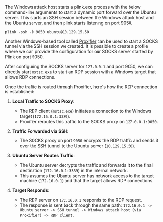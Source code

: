 The Windows attack host starts a plink.exe process with the below command-line arguments to start a dynamic port forward over the Ubuntu server. This starts an SSH session between the Windows attack host and the Ubuntu server, and then plink starts listening on port 9050.

```cmd-session
plink -ssh -D 9050 ubuntu@10.129.15.50
```

Another Windows-based tool called [Proxifier](https://www.proxifier.com) can be used to start a SOCKS tunnel via the SSH session we created.
It is possible to create a profile where we can provide the configuration for our SOCKS server started by Plink on port 9050.

After configuring the SOCKS server for `127.0.0.1` and port 9050, we can directly start `mstsc.exe` to start an RDP session with a Windows target that allows RDP connections.

Once the traffic is routed through Proxifier, here's how the RDP connection is established:

1. **Local Traffic to SOCKS Proxy**:
    
    - The RDP client (`mstsc.exe`) initiates a connection to the Windows target (`172.16.0.1:3389`).
    - Proxifier reroutes this traffic to the SOCKS proxy on `127.0.0.1:9050`.
2. **Traffic Forwarded via SSH**:
    
    - The SOCKS proxy on port `9050` encrypts the RDP traffic and sends it over the SSH tunnel to the Ubuntu server (`10.129.15.50`).
3. **Ubuntu Server Routes Traffic**:
    
    - The Ubuntu server decrypts the traffic and forwards it to the final destination (`172.16.0.1:3389`) in the internal network.
    - This assumes the Ubuntu server has network access to the target machine (`172.16.0.1`) and that the target allows RDP connections.
4. **Target Responds**:
    
    - The RDP server on `172.16.0.1` responds to the RDP request.
    - The response is sent back through the same path: `172.16.0.1 -> Ubuntu server -> SSH tunnel -> Windows attack host (via Proxifier) -> RDP client`.